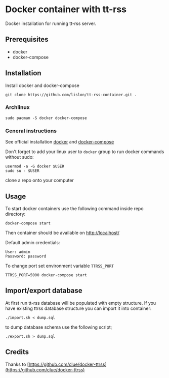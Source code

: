 # Docker container with tt-rss #

Docker installation for running tt-rss server.

## Prerequisites ##

 * docker
 * docker-compose

## Installation ##

Install docker and docker-compose

``` shell
git clone https://github.com/lislon/tt-rss-container.git .
```

### Archlinux ###

``` shell
sudo pacman -S docker docker-compose
```
### General instructions ###

See official installation [docker](https://docs.docker.com/engine/installation/) and [docker-compose](https://docs.docker.com/compose/install)

Don't forget to add your linux user to `docker` group to run docker commands without sudo:

``` shell
usermod -a -G docker $USER
sudo su - $USER
```

clone a repo onto your computer 

## Usage ##

To start docker containers use the following command inside repo directory:

``` shell
docker-compose start
```

Then container should be available on [http://localhost/](http://localhost/)

Default admin credentials:

``` abap
User: admin
Password: password
```

To change port set environment variable `TTRSS_PORT`

``` shell
TTRSS_PORT=5000 docker-compose start
```

## Import/export database ##

At first run tt-rss database will be populated with empty structure. If you have existing ttrss database structure you can import it into container:

``` shell
./import.sh < dump.sql
```

to dump database schema use the following script;

``` shell
./export.sh > dump.sql
```

## Credits ##

Thanks to [https://github.com/clue/docker-ttrss](https://github.com/clue/docker-ttrss)
